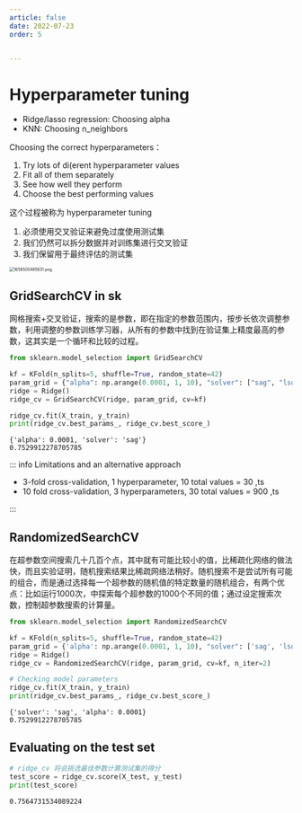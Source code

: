 ```yaml
---
article: false
date: 2022-07-23
order: 5


---
```


# Hyperparameter tuning

- Ridge/lasso regression: Choosing alpha
- KNN: Choosing n_neighbors

Choosing the correct hyperparameters：

1. Try lots of di(erent hyperparameter values
2. Fit all of them separately
3. See how well they perform
4. Choose the best performing values

这个过程被称为 hyperparameter tuning

1. 必须使用交叉验证来避免过度使用测试集
2. 我们仍然可以拆分数据并对训练集进行交叉验证
3. 我们保留用于最终评估的测试集

<img src="https://pic.hanjiaming.com.cn/2022/07/22/34c9fe26ce823.png" alt="1658500465631.png" style="zoom:50%;" />

## GridSearchCV in sk

网格搜索+交叉验证，搜索的是参数，即在指定的参数范围内，按步长依次调整参数，利用调整的参数训练学习器，从所有的参数中找到在验证集上精度最高的参数，这其实是一个循环和比较的过程。

```python
from sklearn.model_selection import GridSearchCV

kf = KFold(n_splits=5, shuffle=True, random_state=42)
param_grid = {"alpha": np.arange(0.0001, 1, 10), "solver": ["sag", "lsqr"]}
ridge = Ridge()
ridge_cv = GridSearchCV(ridge, param_grid, cv=kf)

ridge_cv.fit(X_train, y_train)
print(ridge_cv.best_params_, ridge_cv.best_score_)
```

```
{'alpha': 0.0001, 'solver': 'sag'}
0.7529912278705785
```

::: info Limitations and an alternative approach

- 3-fold cross-validation, 1 hyperparameter, 10 total values = 30 ,ts
- 10 fold cross-validation, 3 hyperparameters, 30 total values = 900 ,ts

:::

## RandomizedSearchCV

在超参数空间搜索几十几百个点，其中就有可能比较小的值，比稀疏化网络的做法快，而且实验证明，随机搜索结果比稀疏网络法稍好。随机搜索不是尝试所有可能的组合，而是通过选择每一个超参数的随机值的特定数量的随机组合，有两个优点：比如运行1000次，中探索每个超参数的1000个不同的值；通过设定搜索次数，控制超参数搜索的计算量。

```python
from sklearn.model_selection import RandomizedSearchCV

kf = KFold(n_splits=5, shuffle=True, random_state=42)
param_grid = {'alpha': np.arange(0.0001, 1, 10), "solver": ['sag', 'lsqr']}
ridge = Ridge()
ridge_cv = RandomizedSearchCV(ridge, param_grid, cv=kf, n_iter=2)

# Checking model parameters
ridge_cv.fit(X_train, y_train)
print(ridge_cv.best_params_, ridge_cv.best_score_)
```

```
{'solver': 'sag', 'alpha': 0.0001}
0.7529912278705785
```

## Evaluating on the test set

```python
# ridge_cv 将会挑选最佳参数计算测试集的得分
test_score = ridge_cv.score(X_test, y_test)
print(test_score)
```

```
0.7564731534089224
```

